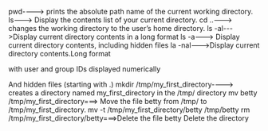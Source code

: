 pwd----> prints the absolute path name of the current working directory.
ls---> Display the contents list of your current directory.
cd ..---> changes the working directory to the user’s home directory.
ls -al--->Display current directory contents in a long format
 ls -a---> Display current directory contents, including hidden files 
la -nal--->Display current directory contents.Long format

with user and group IDs displayed numerically

And hidden files (starting with .)
mkdir /tmp/my_first_directory----> creates a directory named my_first_directory in the /tmp/ directory
mv betty /tmp/my_first_directory===> Move the file betty from /tmp/ to /tmp/my_first_directory.
mv -t /tmp/my_first_directory/betty /tmp/betty
rm /tmp/my_first_directory/betty===>Delete the file betty
Delete the directory
